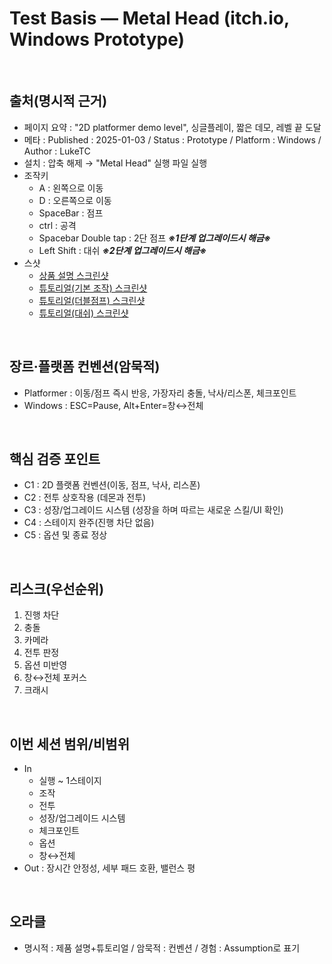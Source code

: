 # Test Basis — Metal Head (itch.io, Windows Prototype)

<br>

## 출처(명시적 근거)
- 페이지 요약 : "2D platformer demo level", 싱글플레이, 짧은 데모, 레벨 끝 도달
- 메타 : Published : 2025-01-03 / Status : Prototype / Platform : Windows / Author : LukeTC
- 설치 : 압축 해제 → "Metal Head" 실행 파일 실행
- 조작키
  - A : 왼쪽으로 이동
  - D : 오른쪽으로 이동
  - SpaceBar : 점프
  - ctrl : 공격
  - Spacebar Double tap : 2단 점프 **_※1단계 업그레이드시 해금※_**
  - Left Shift : 대쉬 **_※2단계 업그레이드시 해금※_**
- 스샷
  - [상품 설명 스크린샷](evidence/screenshots/Week01_MetalHead_productDescription.png)
  - [튜토리얼(기본 조작) 스크린샷](evidence/screenshots/Week01_MetalHead_tutorial01.png)
  - [튜토리얼(더블점프) 스크린샷](evidence/screenshots/Week01_MetalHead_tutorial02.png)
  - [튜토리얼(대쉬) 스크린샷](evidence/screenshots/Week01_MetalHead_tutorial03.png)
  

<br>

## 장르·플랫폼 컨벤션(암묵적)
- Platformer : 이동/점프 즉시 반응, 가장자리 충돌, 낙사/리스폰, 체크포인트
- Windows : ESC=Pause, Alt+Enter=창↔전체

<br>

## 핵심 검증 포인트
- C1 : 2D 플랫폼 컨벤션(이동, 점프, 낙사, 리스폰)
- C2 : 전투 상호작용 (데몬과 전투)
- C3 : 성장/업그레이드 시스템 (성장을 하며 따르는 새로운 스킬/UI 확인)
- C4 : 스테이지 완주(진행 차단 없음)
- C5 : 옵션 및 종료 정상

<br>

## 리스크(우선순위)
1) 진행 차단
2) 충돌
3) 카메라
4) 전투 판정
5) 옵션 미반영
6) 창↔전체 포커스
7) 크래시

<br>

## 이번 세션 범위/비범위
- In
  - 실행 ~ 1스테이지
  - 조작
  - 전투
  - 성장/업그레이드 시스템
  - 체크포인트
  - 옵션
  - 창↔전체
- Out : 장시간 안정성, 세부 패드 호환, 밸런스 평

<br>

## 오라클
- 명시적 : 제품 설명+튜토리얼 / 암묵적 : 컨벤션 / 경험 : Assumption로 표기

